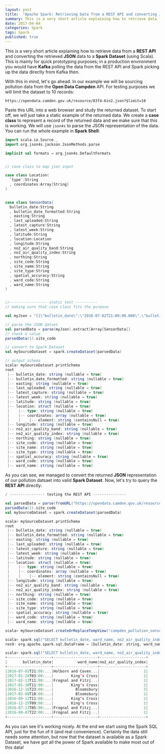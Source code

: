 ```yaml
---
layout: post
title:  "Apache Spark: Retrieving Data from a REST API and converting JSON to a Spark Dataset"
summary: This is a very short article explaining how to retrieve data from a REST API and converting the retrieved JSON data to a Spark Dataset
date: 2017-04-04
categories: Spark
tags: Spark
published: true
--- 
```


This is a very short article explaining how to retrieve data from a **REST API** and converting the retrieved **JSON** data to a **Spark Dataset** (using Scala). This is mainly for quick prototyping purposes; in a production environment you would have **Kafka** polling the data from the REST API and Spark picking up the data directly from Kafka then.

With this in mind, let's go ahead. In our example we will be sourcing pollution data from the **Open Data Campden** API. For testing purposes we will limit the dataset to 10 records:

```
https://opendata.camden.gov.uk/resource/83f4-6in2.json?$limit=10
```

Paste this URL into a web browser and study the returned dataset. To start off, we will just take a static example of the returned data. We create a **case class** to represent a record of the returned data and we make sure that this is working. We will use `json4s` to parse the JSON representation of the data. You can run the whole example in **Spark Shell**:

```scala
import scala.io.Source._
import org.json4s.jackson.JsonMethods.parse

implicit val formats = org.json4s.DefaultFormats


// case class to map json input

case class Location(
  `type`:String
  , coordinates:Array[String]
)
  

case class SensorData(
  bulletin_date:String
  , bulletin_date_formatted:String
  , easting:String
  , last_uploaded:String
  , latest_capture:String
  , latest_week:String
  , latitude:String
  , location:Location
  , longitude:String
  , no2_air_quality_band:String
  , no2_air_quality_index:String
  , northing:String
  , site_code:String
  , site_name:String
  , site_type:String
  , spatial_accuracy:String
  , ward_code:String
  , ward_name:String
)


//----------------- static test ----------
// making sure that case class fits the purpose

val myJson = "[{\"bulletin_date\":\"2016-07-02T21:00:00.000\",\"bulletin_date_formatted\":\"Day 184 21:00\",\"easting\":\"530529\",\"last_uploaded\":\"2016-07-02T23:05:04.000\",\"latest_capture\":\"No\",\"latest_week\":\"No\",\"latitude\":\"51.517368\",\"location\":{\"type\":\"Point\",\"coordinates\":[-0.120194,51.517368]},\"longitude\":\"-0.120194\",\"no2_air_quality_band\":\"Low\",\"no2_air_quality_index\":\"1\",\"northing\":\"181501\",\"site_code\":\"IM1\",\"site_name\":\"Camden - Holborn (inmidtown)\",\"site_type\":\"Kerbside\",\"spatial_accuracy\":\"Unknown\",\"ward_code\":\"E05000138\",\"ward_name\":\"Holborn and Covent Garden\"},{\"bulletin_date\":\"2017-01-26T03:00:00.000\",\"bulletin_date_formatted\":\"Day 026 03:00\",\"easting\":\"529885\",\"last_uploaded\":\"2017-01-26T04:05:05.000\",\"latest_capture\":\"No\",\"latest_week\":\"No\",\"latitude\":\"51.527707\",\"location\":{\"type\":\"Point\",\"coordinates\":[-0.129053,51.527707]},\"longitude\":\"-0.129053\",\"no2_air_quality_band\":\"Low\",\"no2_air_quality_index\":\"1\",\"northing\":\"182635\",\"site_code\":\"CD9\",\"site_name\":\"Camden - Euston Road\",\"site_type\":\"Roadside\",\"spatial_accuracy\":\"Unknown\",\"ward_code\":\"E05000141\",\"ward_name\":\"King's Cross\"}]"

// parse the JSON datset
val parsedData = parse(myJson).extract[Array[SensorData]]
// check a value
parsedData(1).site_code

// convert to Spark Dataset
val mySourceDataset = spark.createDataset(parsedData)

// output schema
scala> mySourceDataset.printSchema
root
 |-- bulletin_date: string (nullable = true)
 |-- bulletin_date_formatted: string (nullable = true)
 |-- easting: string (nullable = true)
 |-- last_uploaded: string (nullable = true)
 |-- latest_capture: string (nullable = true)
 |-- latest_week: string (nullable = true)
 |-- latitude: string (nullable = true)
 |-- location: struct (nullable = true)
 |    |-- type: string (nullable = true)
 |    |-- coordinates: array (nullable = true)
 |    |    |-- element: string (containsNull = true)
 |-- longitude: string (nullable = true)
 |-- no2_air_quality_band: string (nullable = true)
 |-- no2_air_quality_index: string (nullable = true)
 |-- northing: string (nullable = true)
 |-- site_code: string (nullable = true)
 |-- site_name: string (nullable = true)
 |-- site_type: string (nullable = true)
 |-- spatial_accuracy: string (nullable = true)
 |-- ward_code: string (nullable = true)
 |-- ward_name: string (nullable = true)
```

As you can see, we managed to convert the returned **JSON** representation of our pollution datsaet into valid **Spark Dataset**. Now, let's try to query the **REST API** directly:

```scala
/ ---------------- testing the REST API ---------------

val parsedData = parse(fromURL("https://opendata.camden.gov.uk/resource/83f4-6in2.json?$limit=10").mkString).extract[Array[SensorData]]
parsedData(1).site_code
val mySourceDataset = spark.createDataset(parsedData)

scala> mySourceDataset.printSchema
root
 |-- bulletin_date: string (nullable = true)
 |-- bulletin_date_formatted: string (nullable = true)
 |-- easting: string (nullable = true)
 |-- last_uploaded: string (nullable = true)
 |-- latest_capture: string (nullable = true)
 |-- latest_week: string (nullable = true)
 |-- latitude: string (nullable = true)
 |-- location: struct (nullable = true)
 |    |-- type: string (nullable = true)
 |    |-- coordinates: array (nullable = true)
 |    |    |-- element: string (containsNull = true)
 |-- longitude: string (nullable = true)
 |-- no2_air_quality_band: string (nullable = true)
 |-- no2_air_quality_index: string (nullable = true)
 |-- northing: string (nullable = true)
 |-- site_code: string (nullable = true)
 |-- site_name: string (nullable = true)
 |-- site_type: string (nullable = true)
 |-- spatial_accuracy: string (nullable = true)
 |-- ward_code: string (nullable = true)
 |-- ward_name: string (nullable = true)

scala> mySourceDataset.createOrReplaceTempView("campden_pollution_sensor_data")

scala> spark.sql("SELECT bulletin_date, ward_name, no2_air_quality_index FROM campden_pollution_sensor_data")
res9: org.apache.spark.sql.DataFrame = [bulletin_date: string, ward_name: string ... 1 more field]

scala> spark.sql("SELECT bulletin_date, ward_name, no2_air_quality_index FROM campden_pollution_sensor_data").show
+--------------------+--------------------+---------------------+
|       bulletin_date|           ward_name|no2_air_quality_index|
+--------------------+--------------------+---------------------+
|2016-07-02T21:00:...|Holborn and Coven...|                    1|
|2017-01-26T03:00:...|        King's Cross|                    1|
|2017-02-13T11:00:...|Frognal and Fitzj...|                    1|
|2017-01-30T11:00:...|        King's Cross|                    2|
|2016-12-16T23:00:...|          Bloomsbury|                    2|
|2017-02-08T18:00:...|          Bloomsbury|                    1|
|2016-09-12T11:00:...|        King's Cross|                    2|
|2016-12-25T09:00:...|        King's Cross|                    1|
|2016-07-13T05:00:...|Frognal and Fitzj...|                    1|
|2016-08-07T22:00:...|Frognal and Fitzj...|                    1|
+--------------------+--------------------+---------------------+
```

As you can see it's working nicely. At the end we start using the Spark SQL API, just for the fun of it (and real convenience). Certainly the data still needs some attention, but now that the dataset is available as a Spark Dataset, we have got all the power of Spark available to make most out of this data!